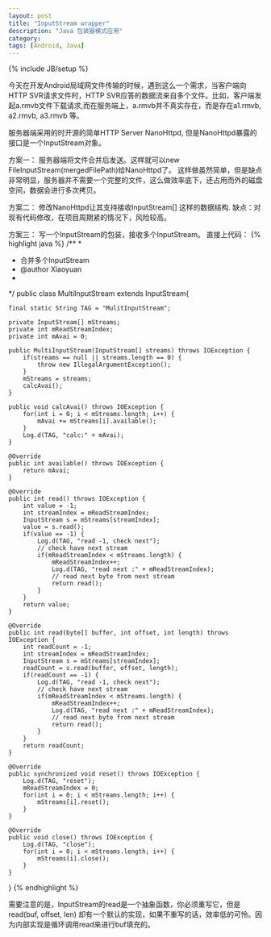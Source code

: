 ```yaml
---
layout: post
title: "InputStream wrapper"
description: "Java 包装器模式应用"
category: 
tags: [Android, Java]
---
```

{% include JB/setup %}

今天在开发Android局域网文件传输的时候，遇到这么一个需求，当客户端向HTTP SVR请求文件时，HTTP SVR应答的数据流来自多个文件。比如，客户端发起a.rmvb文件下载请求,而在服务端上，a.rmvb并不真实存在，而是存在a1.rmvb, a2.rmvb, a3.rmvb 等。

服务器端采用的时开源的简单HTTP Server NanoHttpd, 但是NanoHttpd暴露的接口是一个InputStream对象。 

方案一：
服务器端将文件合并后发送。这样就可以new FileInputStream(mergedFilePath)给NanoHttpd了。
这样做虽然简单，但是缺点非常明显，服务器并不需要一个完整的文件，这么做效率底下，还占用而外的磁盘空间，数据会进行多次拷贝。

方案二：
修改NanoHttpd让其支持接收InputStream[] 这样的数据结构.
缺点：对现有代码修改，在项目周期紧的情况下，风险较高。

方案三：
写一个InputStream的包装，接收多个InputStream。
直接上代码：
{% highlight java %}
/**
 * 
 * 合并多个InputStream
 * @author Xiaoyuan
 *
 */
public class MultiInputStream extends InputStream{
	
	final static String TAG = "MulitInputStream";

	private InputStream[] mStreams;
	private int mReadStreamIndex;
	private int mAvai = 0;
	
	public MultiInputStream(InputStream[] streams) throws IOException {
		if(streams == null || streams.length == 0) {
			throw new IllegalArgumentException();
		} 
		mStreams = streams;
		calcAvai();
	}
	
	public void calcAvai() throws IOException {
		for(int i = 0; i < mStreams.length; i++) {
			mAvai += mStreams[i].available();
		}
		Log.d(TAG, "calc:" + mAvai);
	}
	
	@Override
	public int available() throws IOException {
		return mAvai;
	}
	
	@Override
	public int read() throws IOException {
		int value = -1;
		int streamIndex = mReadStreamIndex;
		InputStream s = mStreams[streamIndex];
		value = s.read();
		if(value == -1) {
			Log.d(TAG, "read -1, check next");
			// check have next stream
			if(mReadStreamIndex < mStreams.length) {
				mReadStreamIndex++;
				Log.d(TAG, "read next :" + mReadStreamIndex);
				// read next byte from next stream
				return read();
			}
		}
		return value;
	}
	
	@Override
	public int read(byte[] buffer, int offset, int length) throws IOException {
		int readCount = -1;
		int streamIndex = mReadStreamIndex;
		InputStream s = mStreams[streamIndex];
		readCount = s.read(buffer, offset, length);
		if(readCount == -1) {
			Log.d(TAG, "read -1, check next");
			// check have next stream
			if(mReadStreamIndex < mStreams.length) {
				mReadStreamIndex++;
				Log.d(TAG, "read next :" + mReadStreamIndex);
				// read next byte from next stream
				return read();
			}
		}
		return readCount;
	}
	
	@Override
	public synchronized void reset() throws IOException {
		Log.d(TAG, "reset");
		mReadStreamIndex = 0;
		for(int i = 0; i < mStreams.length; i++) {
			mStreams[i].reset();
		}
	}
	
	@Override
	public void close() throws IOException {
		Log.d(TAG, "close");
		for(int i = 0; i < mStreams.length; i++) {
			mStreams[i].close();
		}
	}

}
{% endhighlight %}

需要注意的是，InputStream的read是一个抽象函数，你必须重写它，但是read(buf, offset, len) 却有一个默认的实现，如果不重写的话，效率低的可怜。因为内部实现是循环调用read来进行buf填充的。


